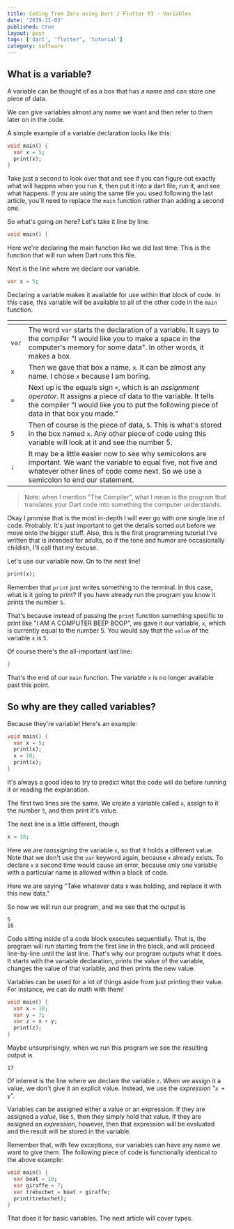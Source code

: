 ```yaml
---
title: Coding from Zero using Dart / Flutter 03 - Variables
date: '2019-11-03'
published: true
layout: post
tags: ['dart', 'flutter', 'tutorial']
category: software
---
```


## What is a variable?

A variable can be thought of as a box that has a name and can store one piece of data.

We can give variables almost any name we want and then refer to them later on in the code.

A simple example of a variable declaration looks like this:

```dart
void main() {
  var x = 5;
  print(x);
}
```

Take just a second to look over that and see if you can figure out exactly what will happen when you run it, then put it into a dart file, run it, and see what happens. If you are using the same file you used following the last article, you'll need to replace the `main` function rather than adding a second one.

So what's going on here? Let's take it line by line.

```dart
void main() {
```

Here we're declaring the main function like we did last time. This is the function that will run when Dart runs this file.

Next is the line where we declare our variable.

```dart
var x = 5;
```

Declaring a variable makes it available for use within that block of code. In this case, this variable will be available to all of the other code in the `main` function.

| <!-- --> | <!-- -->                                                                                                                                                                                                         |
| -------- | ---------------------------------------------------------------------------------------------------------------------------------------------------------------------------------------------------------------- |
| `var`    | The word `var` starts the declaration of a variable. It says to the compiler "I would like you to make a space in the computer's memory for some data". In other words, it makes a box.                          |
| `x`      | Then we gave that box a name, `x`. It can be almost any name. I chose `x` because I am boring.                                                                                                                   |
| `=`      | Next up is the equals sign `=`, which is an _assignment operator_. It assigns a piece of data to the variable. It tells the compiler "I would like you to put the following piece of data in that box you made." |
| `5`      | Then of course is the piece of data, `5`. This is what's stored in the box named `x`. Any other piece of code using this variable will look at it and see the number 5.                                          |
| `;`      | It may be a little easier now to see why semicolons are important. We want the variable to equal five, not five and whatever other lines of code come next. So we use a semicolon to end our statement.          |

>Note: when I mention "The Compiler", what I mean is the program that translates your Dart code into something the computer understands.

Okay I promise that is the most in-depth I will ever go with one single line of code. Probably. It's just important to get the details sorted out before we move onto the bigger stuff. Also, this is the first programming tutorial I've written that is intended for adults, so if the tone and humor are occasionally childish, I'll call that my excuse.

Let's use our variable now. On to the next line!

```dart
print(x);
```

Remember that `print` just writes something to the terminal. In this case, what is it going to print? If you have already run the program you know it prints the number `5`.

That's because instead of passing the `print` function something specific to print like "I AM A COMPUTER BEEP BOOP", we gave it our variable, `x`, which is currently equal to the number 5. You would say that the `value` of the variable `x` is `5`.

Of course there's the all-important last line:

```dart
}
```

That's the end of our `main` function. The variable `x` is no longer available past this point.

## So why are they called variables?

Because they're variable! Here's an example:

```dart
void main() {
  var x = 5;
  print(x);
  x = 10;
  print(x);
}
```

It's always a good idea to try to predict what the code will do before running it or reading the explanation.

The first two lines are the same. We create a variable called `x`, assign to it the number `5`, and then print it's value.

The next line is a little different, though

```dart
x = 10;
```

Here we are _reassigning_ the variable `x`, so that it holds a different value. Note that we don't use the `var` keyword again, because `x` already exists. To declare `x` a second time would cause an error, because only one variable with a particular name is allowed within a block of code.

Here we are saying "Take whatever data x was holding, and replace it with this new data."

So now we will run our program, and we see that the output is

```
5
10
```

Code sitting inside of a code block executes sequentially. That is, the program will run starting from the first line in the block, and will proceed line-by-line until the last line. That's why our program outputs what it does. It starts with the variable declaration, prints the value of the variable, changes the value of that variable, and then prints the new value.

Variables can be used for a lot of things aside from just printing their value. For instance, we can do math with them!

```dart
void main() {
  var x = 10;
  var y = 7;
  var z = x + y;
  print(z);
}
```

Maybe unsurprisingly, when we run this program we see the resulting output is

```
17
```

Of interest is the line where we declare the variable `z`. When we assign it a value, we don't give it an explicit value. Instead, we use the _expression_ "`x + y`".

Variables can be assigned either a value or an expression. If they are assigned a _value_, like `5`, then they simply hold that value. If they are assigned an _expression_, however, then that expression will be evaluated and the result will be stored in the variable.

Remember that, with few exceptions, our variables can have any name we want to give them. The following piece of code is functionally identical to the above example:

```dart
void main() {
  var boat = 10;
  var giraffe = 7;
  var trebuchet = boat + giraffe;
  print(trebuchet);
}
```

That does it for basic variables. The next article will cover types.
